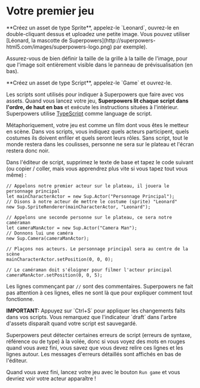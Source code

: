 # Votre premier jeu

<div class="action">
  <p>**Créez un asset de type Sprite**, appelez-le `Leonard`, ouvrez-le en double-cliquant dessus et uploadez une petite image.  
  Vous pouvez utiliser [Léonard, la mascotte de Superpowers](http://superpowers-html5.com/images/superpowers-logo.png) par exemple).
</div>

Assurez-vous de bien définir la taille de la grille à la taille de l'image, pour que l'image soit entièrement visible dans le panneau de prévisualisation (en bas).

<div class="action">
  <p>**Créez un asset de type Script**, appelez-le `Game` et ouvrez-le.
</div>

Les scripts sont utilisés pour indiquer à Superpowers que faire avec vos assets.
Quand vous lancez votre jeu, **Superpowers lit chaque script dans l'ordre, de haut en bas**
et exécute les instructions situées à l'intérieur.
Superpowers utilise <a href="http://www.typescriptlang.org/" target="_blank">TypeScript</a> comme language de script.

Métaphoriquement, votre jeu est comme un film dont vous êtes le metteur en scène. Dans vos scripts, vous indiquez quels acteurs participent, quels costumes ils doivent enfiler et quels seront leurs rôles. Sans script, tout le monde restera dans les coulisses, personne ne sera sur le plateau et l'écran restera donc noir.

<div class="action">
  <p>Dans l'éditeur de script, supprimez le texte de base et tapez le code suivant (ou copier / coller, mais vous apprendrez plus vite si vous tapez tout vous même) :
</div>

```
// Appelons notre premier acteur sur le plateau, il jouera le personnage principal
let mainCharacterActor = new Sup.Actor("Personnage Principal");
// Disons à notre acteur de mettre le costume (sprite) "Leonard"
new Sup.SpriteRenderer(mainCharacterActor, "Leonard");

// Appelons une seconde personne sur le plateau, ce sera notre caméraman
let cameraManActor = new Sup.Actor("Camera Man");
// Donnons lui une caméra
new Sup.Camera(cameraManActor);

// Plaçons nos acteurs. Le personnage principal sera au centre de la scène
mainCharacterActor.setPosition(0, 0, 0);

// Le caméraman doit s'éloigner pour filmer l'acteur principal
cameraManActor.setPosition(0, 0, 5);
```

Les lignes commençant par `//` sont des commentaires. Superpowers ne fait pas attention à ces lignes, elles ne sont là que pour expliquer comment tout fonctionne.

<div class="note">
  <p><b>IMPORTANT:</b> Appuyez sur `Ctrl+S` pour appliquer les changements faits dans vos scripts. Vous remarquez que l'indicateur `draft` dans l'arbre d'assets disparaît quand votre script est sauvegardé.</p>
</div>

Superpowers peut détecter certaines erreurs de script (erreurs de syntaxe, référence ou de type) à la volée, donc si vous voyez des mots en rouges quand vous avez fini, vous savez que vous devez relire ces lignes et les lignes autour. Les messages d'erreurs détaillés sont affichés en bas de l'éditeur.

Quand vous avez fini, lancez votre jeu avec le bouton `Run game` et vous devriez voir votre acteur apparaître !
